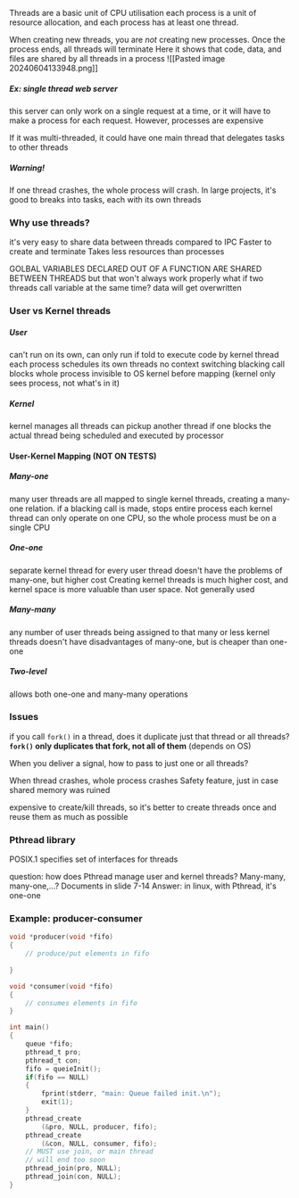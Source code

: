 Threads are a basic unit of CPU utilisation
each process is a unit of resource allocation, and each process has at least one thread.

When creating new threads, you are *not* creating new processes. Once the process ends, all threads will terminate
Here it shows that code, data, and files are shared by all threads in a process
![[Pasted image 20240604133948.png]]

##### Ex: single thread web server
this server can only work on a single request at a time, or it will have to make a process for each request. However, processes are expensive

If it was multi-threaded, it could have one main thread that delegates tasks to other threads

##### Warning!
If one thread crashes, the whole process will crash. In large projects, it's good to breaks into tasks, each with its own threads

### Why use threads?
it's very easy to share data between threads compared to IPC
Faster to create and terminate
Takes less resources than processes

GOLBAL VARIABLES DECLARED OUT OF A FUNCTION ARE SHARED BETWEEN THREADS
but that won't always work properly
what if two threads call variable at the same time? data will get overwritten

### User vs Kernel threads
##### User
can't run on its own, can only run if told to
  execute code by kernel thread
each process schedules its own threads
no context switching
blacking call blocks whole process
invisible to OS kernel before mapping 
  (kernel only sees process, not what's in it)
##### Kernel
kernel manages all threads
can pickup another thread if one blocks
the actual thread being scheduled and executed by processor

#### User-Kernel Mapping (NOT ON TESTS)
##### Many-one
many user threads are all mapped to single kernel threads, creating a many-one relation.
if a blacking call is made, stops entire process
each kernel thread can only operate on one CPU, so the whole process must be on a single CPU
##### One-one
separate kernel thread for every user thread
doesn't have the problems of many-one, but higher cost
Creating kernel threads is much higher cost, and kernel space is more valuable than user space.
Not generally used
##### Many-many
any number of user threads being assigned to that many or less kernel threads
doesn't have disadvantages of many-one, but is cheaper than one-one
##### Two-level
allows both one-one and many-many operations

### Issues
if you call `fork()` in a thread, does it duplicate just that thread or all threads?
**`fork()` only duplicates that fork, not all of them** (depends on OS)

When you deliver a signal, how to pass to just one or all threads?

When thread crashes, whole process crashes
Safety feature, just in case shared memory was ruined

expensive to create/kill threads, so it's better to create threads once and reuse them as much as possible

### Pthread library
POSIX.1 specifies set of interfaces for threads

question: how does Pthread manage user and kernel threads? Many-many, many-one,...?
Documents in slide 7-14
Answer: in linux, with Pthread,  it's one-one


### Example: producer-consumer
```c
void *producer(void *fifo)
{
	// produce/put elements in fifo
	
}

void *consumer(void *fifo)
{
	// consumes elements in fifo
}

int main()
{
	queue *fifo;
	pthread_t pro;
	pthread_t con;
	fifo = queieInit();
	if(fifo == NULL)
	{
		fprint(stderr, "main: Queue failed init.\n");
		exit(1);
	}
	pthread_create
		(&pro, NULL, producer, fifo);
	pthread_create
		(&con, NULL, consumer, fifo);
	// MUST use join, or main thread
	// will end too soon
	pthread_join(pro, NULL);
	pthread_join(con, NULL);
}
```